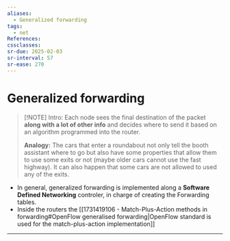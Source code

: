 ```yaml
---
aliases:
  - Generalized forwarding
tags:
  - net
References: 
cssclasses: 
sr-due: 2025-02-03
sr-interval: 57
sr-ease: 270
---
```

# Generalized forwarding

> [!NOTE] Intro: 
>  Each node sees the final destination of the packet **along with a lot of other info** and decides where to send it based on an algorithm programmed into the router. 
>  
>  **Analogy:**
>  The cars that enter a roundabout not only tell the booth assistant where to go but also have some properties that allow them to use some exits or not (maybe older cars cannot use the fast highway). It can also happen that some cars are not allowed to used any of the exits.

+ In general, generalized forwarding is implemented along a **Software Defined Networking** controler, in charge of creating the Forwarding tables. 
+ Inside the routers the  [[1731419106 - Match-Plus-Action methods in forwarding#OpenFlow generalised forwarding|OpenFlow standard is used for the match-plus-action implementation]]



***